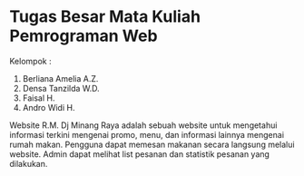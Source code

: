 # Tugas Besar Mata Kuliah Pemrograman Web 

Kelompok : 
1. Berliana Amelia A.Z.
2. Densa Tanzilda W.D.
3. Faisal H.
4. Andro Widi H.

Website R.M. Dj Minang Raya adalah sebuah website untuk mengetahui informasi terkini mengenai promo, menu, dan informasi lainnya mengenai rumah makan. 
Pengguna dapat memesan makanan secara langsung melalui website. Admin dapat melihat list pesanan dan statistik pesanan yang dilakukan.
